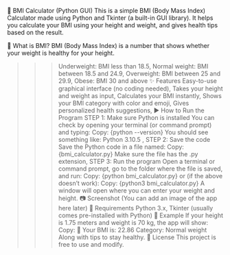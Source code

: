 🧮 BMI Calculator (Python GUI)
This is a simple BMI (Body Mass Index) Calculator made using Python and Tkinter (a built-in GUI library). It helps you calculate your BMI using your height and weight, and gives health tips based on the result.

📌 What is BMI?
BMI (Body Mass Index) is a number that shows whether your weight is healthy for your height.
>>>Underweight: BMI less than 18.5,
>>>Normal weight: BMI between 18.5 and 24.9,
>>>Overweight: BMI between 25 and 29.9,
>>>Obese: BMI 30 and above
✨ Features
>>>Easy-to-use graphical interface (no coding needed),
>>>Takes your height and weight as input,
>>>Calculates your BMI instantly,
>>>Shows your BMI category with color and emoji,
>>>Gives personalized health suggestions,
▶️ How to Run the Program
STEP 1: Make sure Python is installed
You can check by opening your terminal (or command prompt) and typing:
Copy:
      {python --version}
You should see something like: Python 3.10.5 ,
STEP 2: Save the code
Save the Python code in a file named:
Copy:
    {bmi_calculator.py}
Make sure the file has the .py extension,
STEP 3: Run the program
Open a terminal or command prompt, go to the folder where the file is saved, and run:
Copy:
   {python bmi_calculator.py}
or (if the above doesn’t work):
Copy:
   {python3 bmi_calculator.py}
A window will open where you can enter your weight and height.
📷 Screenshot
(You can add an image of the app here later)
🧰 Requirements
>>>Python 3.x,
>>>Tkinter (usually comes pre-installed with Python)
📝 Example
If your height is 1.75 meters and weight is 70 kg, the app will show:
Copy:
🙂 Your BMI is: 22.86
Category: Normal weight
Along with tips to stay healthy.
📗 License
This project is free to use and modify.
